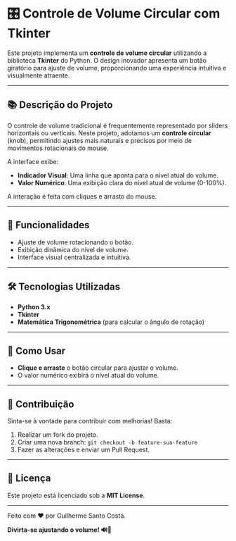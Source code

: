 # 🎛️ Controle de Volume Circular com Tkinter

Este projeto implementa um **controle de volume circular** utilizando a biblioteca **Tkinter** do Python. O design inovador apresenta um botão giratório para ajuste de volume, proporcionando uma experiência intuitiva e visualmente atraente.

---

## 📚 **Descrição do Projeto**
O controle de volume tradicional é frequentemente representado por sliders horizontais ou verticais. Neste projeto, adotamos um **controle circular** (knob), permitindo ajustes mais naturais e precisos por meio de movimentos rotacionais do mouse.

A interface exibe:
- **Indicador Visual**: Uma linha que aponta para o nível atual do volume.
- **Valor Numérico**: Uma exibição clara do nível atual de volume (0-100%).

A interação é feita com cliques e arrasto do mouse.

---

## 🚀 **Funcionalidades**
- Ajuste de volume rotacionando o botão.
- Exibição dinâmica do nível de volume.
- Interface visual centralizada e intuitiva.

---

## 🛠️ **Tecnologias Utilizadas**
- **Python 3.x**
- **Tkinter**
- **Matemática Trigonométrica** (para calcular o ângulo de rotação)


---

## 🧠 **Como Usar**
- **Clique e arraste** o botão circular para ajustar o volume.
- O valor numérico exibirá o nível atual do volume.

---

## 🤝 **Contribuição**
Sinta-se à vontade para contribuir com melhorias! Basta:
1. Realizar um fork do projeto.
2. Criar uma nova branch: `git checkout -b feature-sua-feature`
3. Fazer as alterações e enviar um Pull Request.

---

## 🪪 **Licença**
Este projeto está licenciado sob a **MIT License**.

---

Feito com ❤️ por Guilherme Santo Costa.

**Divirta-se ajustando o volume! 🔊🎵**

